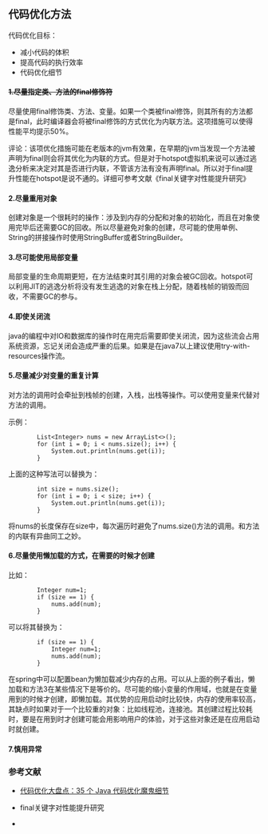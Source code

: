 ## 代码优化方法

代码优化目标：

- 减小代码的体积
- 提高代码的执行效率
- 代码优化细节

#### ~~1.尽量指定类、方法的final修饰符~~

尽量使用final修饰类、方法、变量。如果一个类被final修饰，则其所有的方法都是final，此时编译器会将被final修饰的方式优化为内联方法。这项措施可以使得性能平均提示50%。

评论：该项优化措施可能在老版本的jvm有效果，在早期的jvm当发现一个方法被声明为final则会将其优化为内联的方式。但是对于hotspot虚拟机来说可以通过逃逸分析来决定对其是否进行内联，不管该方法有没有声明final。所以对于final提升性能在hotspot是说不通的。详细可参考文献《final关键字对性能提升研究》

#### 2.尽量重用对象

创建对象是一个很耗时的操作：涉及到内存的分配和对象的初始化，而且在对象使用完毕后还需要GC的回收。所以尽量避免对象的创建，尽可能的使用单例、String的拼接操作时使用StringBuffer或者StringBuilder。

#### 3.尽可能使用局部变量

局部变量的生命周期更短，在方法结束时其引用的对象会被GC回收。hotspot可以利用JIT的逃逸分析将没有发生逃逸的对象在栈上分配，随着栈帧的销毁而回收，不需要GC的参与。

#### 4.即使关闭流

java的编程中对IO和数据库的操作时在用完后需要即使关闭流，因为这些流会占用系统资源，忘记关闭会造成严重的后果。如果是在java7以上建议使用try-with-resources操作流。

#### 5.尽量减少对变量的重复计算

对方法的调用时会牵扯到栈帧的创建，入栈，出栈等操作。可以使用变量来代替对方法的调用。

示例：

```
        List<Integer> nums = new ArrayList<>();
        for (int i = 0; i < nums.size(); i++) {
            System.out.println(nums.get(i));
        }
```

上面的这种写法可以替换为：

```
        int size = nums.size();
        for (int i = 0; i < size; i++) {
            System.out.println(nums.get(i));
        }
```

将nums的长度保存在size中，每次遍历时避免了nums.size()方法的调用。和方法的内联有异曲同工之妙。

#### 6.尽量使用懒加载的方式，在需要的时候才创建

比如：

```
        Integer num=1;
        if (size == 1) {
            nums.add(num);
        }
```

可以将其替换为：

```
        if (size == 1) {
            Integer num=1;
            nums.add(num);
        }
```

在spring中可以配置bean为懒加载减少内存的占用。可以从上面的例子看出，懒加载和方法3在某些情况下是等价的。尽可能的缩小变量的作用域，也就是在变量用到的时候才创建，即懒加载。其优势的应用启动时比较快，内存的使用率较高，其缺点时如果对于一个比较重的对象：比如线程池，连接池。其创建过程比较耗时，要是在用到时才创建可能会用影响用户的体验，对于这些对象还是在应用启动时就创建。

#### 7.慎用异常















### 参考文献

- [代码优化大盘点：35 个 Java 代码优化魔鬼细节](https://cloud.tencent.com/developer/article/1758220)
- final关键字对性能提升研究

- 